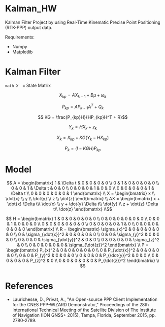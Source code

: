 # Kalman_HW

Kalman Filter Project by using Real-Time Kinematic Precise Point Positioning (RTK-PPP) output data.

Requirements:
- Numpy
- Matplotlib

# Kalman Filter

```math X  =``` State Matrix

```math
    X_{kp} = AX_{k-1} + B \mu  + \omega_k
```

```math
    P_{kp} = AP_{k-1}A^T + Q_k
```

```math
    KG = \frac{P_{kp}H}{HP_{kp}H^T + R}
```

```math
    Y_k = H X_{k} + z_k
```

```math
    X_k = X_{kp}+ KG(Y_k - HX_{kp})
```

```math
    P_k = (I - KG H) P_{kp}
```
# Model

```math
    A = \begin{bmatrix}
            1 & \Delta t & 0 & 0 & 0 & 0 \\
            0 & 1        & 0 & 0 & 0 & 0 \\
            0 & 0        & 1 & \Delta t  & 0 & 0 \\
            0 & 0        & 0 & 1 & 0 & 0 \\
            0 & 0        & 0 & 0 & 1 & \Delta t  \\
            0 & 0        & 0 & 0 & 0 & 1 
        \end{bmatrix} \\
    X = \begin{bmatrix}
            x \\
            \dot{x} \\
            y \\
            \dot{y} \\
            z \\
            \dot{z} 
        \end{bmatrix} \\
    AX = \begin{bmatrix}
            x + \dot{x} \Delta t\\
            \dot{x} \\
            y + \dot{y} \Delta t\\
            \dot{y} \\
            z + \dot{z} \Delta t\\
            \dot{z} 
        \end{bmatrix} \\
```
```math        
    H = \begin{bmatrix}
            1 & 0 & 0 & 0 & 0 & 0 \\
            0 & 0 & 0 & 0 & 0 & 0 \\
            0 & 0 & 1 & 0 & 0 & 0 \\
            0 & 0 & 0 & 0 & 0 & 0 \\
            0 & 0 & 0 & 0 & 1 & 0  \\
            0 & 0 & 0 & 0 & 0 & 0 
        \end{bmatrix} \\
        
    R = \begin{bmatrix}
            \sigma_{x}^2 & 0 & 0 & 0 & 0 & 0 \\
            0 & \sigma_{\dot{x}}^2 & 0 & 0 & 0 & 0 \\
            0 & 0 & \sigma_{y}^2 & 0 & 0 & 0 \\
            0 & 0 & 0 & \sigma_{\dot{y}}^2 & 0 & 0 \\
            0 & 0 & 0 & 0 & \sigma_{z}^2 & 0  \\
            0 & 0 & 0 & 0 & 0 & \sigma_{\dot{z}}^2 
        \end{bmatrix} \\
    P = \begin{bmatrix}
            P_{x}^2 & 0 & 0 & 0 & 0 & 0 \\
            0 & P_{\dot{x}}^2 & 0 & 0 & 0 & 0 \\
            0 & 0 & P_{y}^2 & 0 & 0 & 0 \\
            0 & 0 & 0 & P_{\dot{y}}^2 & 0 & 0 \\
            0 & 0 & 0 & 0 & P_{z}^2 & 0  \\
            0 & 0 & 0 & 0 & 0 & P_{\dot{z}}^2 
        \end{bmatrix} \\
        
```
# References

- Laurichesse, D., Privat, A., "An Open-source PPP Client Implementation for the CNES PPP-WIZARD Demonstrator," Proceedings of the 28th International Technical Meeting of the Satellite Division of The Institute of Navigation (ION GNSS+ 2015), Tampa, Florida, September 2015, pp. 2780-2789.

